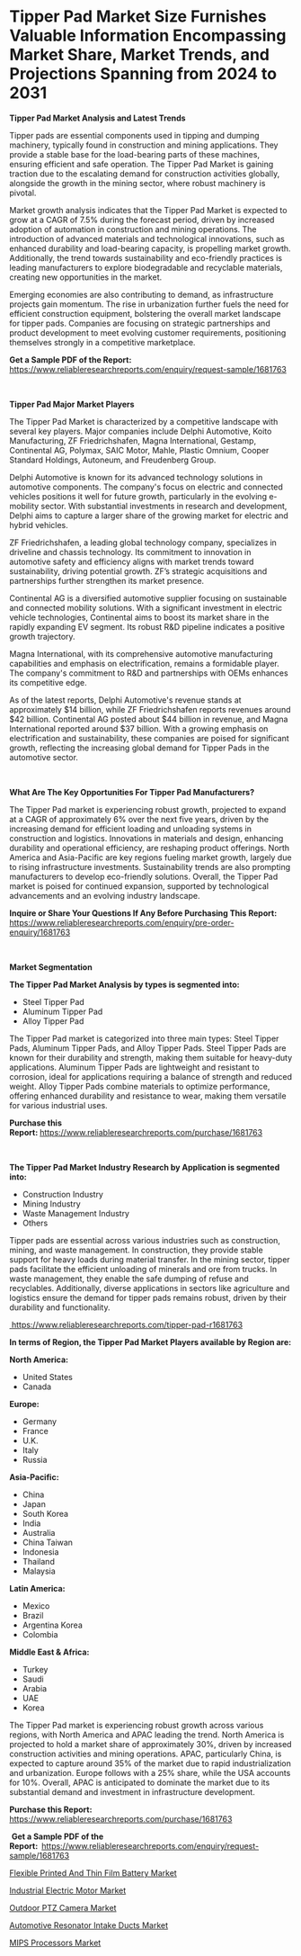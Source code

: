 <p><h1>Tipper Pad Market Size Furnishes Valuable Information Encompassing Market Share, Market Trends, and Projections Spanning from 2024 to 2031</h1></p><p><strong>Tipper Pad Market Analysis and Latest Trends</strong></p>
<p><p>Tipper pads are essential components used in tipping and dumping machinery, typically found in construction and mining applications. They provide a stable base for the load-bearing parts of these machines, ensuring efficient and safe operation. The Tipper Pad Market is gaining traction due to the escalating demand for construction activities globally, alongside the growth in the mining sector, where robust machinery is pivotal.</p><p>Market growth analysis indicates that the Tipper Pad Market is expected to grow at a CAGR of 7.5% during the forecast period, driven by increased adoption of automation in construction and mining operations. The introduction of advanced materials and technological innovations, such as enhanced durability and load-bearing capacity, is propelling market growth. Additionally, the trend towards sustainability and eco-friendly practices is leading manufacturers to explore biodegradable and recyclable materials, creating new opportunities in the market.</p><p>Emerging economies are also contributing to demand, as infrastructure projects gain momentum. The rise in urbanization further fuels the need for efficient construction equipment, bolstering the overall market landscape for tipper pads. Companies are focusing on strategic partnerships and product development to meet evolving customer requirements, positioning themselves strongly in a competitive marketplace.</p></p>
<p><strong>Get a Sample PDF of the Report:&nbsp;</strong> <a href="https://www.reliableresearchreports.com/enquiry/request-sample/1681763?utm_campaign=1333&utm_medium=2&utm_source=Github&utm_content=ia&utm_term=01102024&utm_id=tipper-pad">https://www.reliableresearchreports.com/enquiry/request-sample/1681763</a></p>
<p>&nbsp;</p>
<p><strong>Tipper Pad Major Market Players</strong></p>
<p><p>The Tipper Pad Market is characterized by a competitive landscape with several key players. Major companies include Delphi Automotive, Koito Manufacturing, ZF Friedrichshafen, Magna International, Gestamp, Continental AG, Polymax, SAIC Motor, Mahle, Plastic Omnium, Cooper Standard Holdings, Autoneum, and Freudenberg Group.</p><p>Delphi Automotive is known for its advanced technology solutions in automotive components. The company's focus on electric and connected vehicles positions it well for future growth, particularly in the evolving e-mobility sector. With substantial investments in research and development, Delphi aims to capture a larger share of the growing market for electric and hybrid vehicles.</p><p>ZF Friedrichshafen, a leading global technology company, specializes in driveline and chassis technology. Its commitment to innovation in automotive safety and efficiency aligns with market trends toward sustainability, driving potential growth. ZF’s strategic acquisitions and partnerships further strengthen its market presence.</p><p>Continental AG is a diversified automotive supplier focusing on sustainable and connected mobility solutions. With a significant investment in electric vehicle technologies, Continental aims to boost its market share in the rapidly expanding EV segment. Its robust R&D pipeline indicates a positive growth trajectory.</p><p>Magna International, with its comprehensive automotive manufacturing capabilities and emphasis on electrification, remains a formidable player. The company's commitment to R&D and partnerships with OEMs enhances its competitive edge.</p><p>As of the latest reports, Delphi Automotive's revenue stands at approximately $14 billion, while ZF Friedrichshafen reports revenues around $42 billion. Continental AG posted about $44 billion in revenue, and Magna International reported around $37 billion. With a growing emphasis on electrification and sustainability, these companies are poised for significant growth, reflecting the increasing global demand for Tipper Pads in the automotive sector.</p></p>
<p>&nbsp;</p>
<p><strong>What Are The Key Opportunities For Tipper Pad Manufacturers?</strong></p>
<p><p>The Tipper Pad market is experiencing robust growth, projected to expand at a CAGR of approximately 6% over the next five years, driven by the increasing demand for efficient loading and unloading systems in construction and logistics. Innovations in materials and design, enhancing durability and operational efficiency, are reshaping product offerings. North America and Asia-Pacific are key regions fueling market growth, largely due to rising infrastructure investments. Sustainability trends are also prompting manufacturers to develop eco-friendly solutions. Overall, the Tipper Pad market is poised for continued expansion, supported by technological advancements and an evolving industry landscape.</p></p>
<p><strong>Inquire or Share Your Questions If Any Before Purchasing This Report:</strong> <a href="https://www.reliableresearchreports.com/enquiry/pre-order-enquiry/1681763?utm_campaign=1333&utm_medium=2&utm_source=Github&utm_content=ia&utm_term=01102024&utm_id=tipper-pad">https://www.reliableresearchreports.com/enquiry/pre-order-enquiry/1681763</a></p>
<p>&nbsp;</p>
<p><strong>Market Segmentation</strong></p>
<p><strong>The Tipper Pad Market Analysis by types is segmented into:</strong></p>
<p><ul><li>Steel Tipper Pad</li><li>Aluminum Tipper Pad</li><li>Alloy Tipper Pad</li></ul></p>
<p><p>The Tipper Pad market is categorized into three main types: Steel Tipper Pads, Aluminum Tipper Pads, and Alloy Tipper Pads. Steel Tipper Pads are known for their durability and strength, making them suitable for heavy-duty applications. Aluminum Tipper Pads are lightweight and resistant to corrosion, ideal for applications requiring a balance of strength and reduced weight. Alloy Tipper Pads combine materials to optimize performance, offering enhanced durability and resistance to wear, making them versatile for various industrial uses.</p></p>
<p><strong>Purchase this Report:&nbsp;</strong><a href="https://www.reliableresearchreports.com/purchase/1681763?utm_campaign=1333&utm_medium=2&utm_source=Github&utm_content=ia&utm_term=01102024&utm_id=tipper-pad">https://www.reliableresearchreports.com/purchase/1681763</a></p>
<p>&nbsp;</p>
<p><strong>The Tipper Pad Market Industry Research by Application is segmented into:</strong></p>
<p><ul><li>Construction Industry</li><li>Mining Industry</li><li>Waste Management Industry</li><li>Others</li></ul></p>
<p><p>Tipper pads are essential across various industries such as construction, mining, and waste management. In construction, they provide stable support for heavy loads during material transfer. In the mining sector, tipper pads facilitate the efficient unloading of minerals and ore from trucks. In waste management, they enable the safe dumping of refuse and recyclables. Additionally, diverse applications in sectors like agriculture and logistics ensure the demand for tipper pads remains robust, driven by their durability and functionality.</p></p>
<p><a href="https://www.reliableresearchreports.com/tipper-pad-r1681763?utm_campaign=1333&utm_medium=2&utm_source=Github&utm_content=ia&utm_term=01102024&utm_id=tipper-pad">&nbsp;https://www.reliableresearchreports.com/tipper-pad-r1681763</a></p>
<p><strong>In terms of Region, the Tipper Pad Market Players available by Region are:</strong></p>
<p>
    <p> <strong> North America: </strong>
        <ul>
            <li>United States</li>
            <li>Canada</li>
        </ul>
        </p> 
    <p> <strong> Europe: </strong>
        <ul>
            <li>Germany</li>
            <li>France</li>
            <li>U.K.</li>
            <li>Italy</li>
            <li>Russia</li>
        </ul>
        </p> 
    <p> <strong> Asia-Pacific: </strong>
        <ul>
            <li>China</li>
            <li>Japan</li>
            <li>South Korea</li>
            <li>India</li>
            <li>Australia</li>
            <li>China Taiwan</li>
            <li>Indonesia</li>
            <li>Thailand</li>
            <li>Malaysia</li>
        </ul>
        </p> 
    <p> <strong> Latin America: </strong>
        <ul>
            <li>Mexico</li>
            <li>Brazil</li>
            <li>Argentina Korea</li>
            <li>Colombia</li>
        </ul>
        </p> 
    <p> <strong> Middle East & Africa: </strong>
        <ul>
            <li>Turkey</li>
            <li>Saudi</li>
            <li>Arabia</li>
            <li>UAE</li>
            <li>Korea</li>
        </ul>
    </p>
    </p>
<p><p>The Tipper Pad market is experiencing robust growth across various regions, with North America and APAC leading the trend. North America is projected to hold a market share of approximately 30%, driven by increased construction activities and mining operations. APAC, particularly China, is expected to capture around 35% of the market due to rapid industrialization and urbanization. Europe follows with a 25% share, while the USA accounts for 10%. Overall, APAC is anticipated to dominate the market due to its substantial demand and investment in infrastructure development.</p></p>
<p><strong>Purchase this Report: </strong><a href="https://www.reliableresearchreports.com/purchase/1681763?utm_campaign=1333&utm_medium=2&utm_source=Github&utm_content=ia&utm_term=01102024&utm_id=tipper-pad">https://www.reliableresearchreports.com/purchase/1681763</a></p>
<p>&nbsp;<strong>Get a Sample PDF of the Report:&nbsp;&nbsp;</strong><a href="https://www.reliableresearchreports.com/enquiry/request-sample/1681763?utm_campaign=1333&utm_medium=2&utm_source=Github&utm_content=ia&utm_term=01102024&utm_id=tipper-pad">https://www.reliableresearchreports.com/enquiry/request-sample/1681763</a></p>
<p><strong></strong></p>
<p><p><a href="https://issuu.com/reportprime-2/docs/flexible-printed-and-thin-film-batt_4cf1ddf61b1e01?utm_campaign=1333&utm_medium=2&utm_source=Github&utm_content=ia&utm_term=01102024&utm_id=tipper-pad">Flexible Printed And Thin Film Battery Market</a></p><p><a href="https://www.linkedin.com/pulse/navigating-industrial-electric-motor-market-expert-analysis-9fw9f?utm_campaign=1333&utm_medium=2&utm_source=Github&utm_content=ia&utm_term=01102024&utm_id=tipper-pad">Industrial Electric Motor Market</a></p><p><a href="https://www.linkedin.com/pulse/future-trends-global-outdoor-ptz-camera-market-insights-f8pyf?utm_campaign=1333&utm_medium=2&utm_source=Github&utm_content=ia&utm_term=01102024&utm_id=tipper-pad">Outdoor PTZ Camera Market</a></p><p><a href="https://github.com/nathandecarvalho/Market-Research-Report-List-5/blob/main/automotive-resonator-intake-ducts-market.md?utm_campaign=1333&utm_medium=2&utm_source=Github&utm_content=ia&utm_term=01102024&utm_id=tipper-pad">Automotive Resonator Intake Ducts Market</a></p><p><a href="https://issuu.com/reportprime-2/docs/mips-processors-market-size-2030.pp_bb18c0549977ac?utm_campaign=1333&utm_medium=2&utm_source=Github&utm_content=ia&utm_term=01102024&utm_id=tipper-pad">MIPS Processors Market</a></p></p>